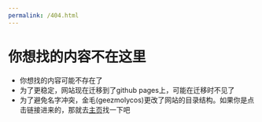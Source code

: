 ```yaml
---
permalink: /404.html
---
```


# 你想找的内容不在这里

- 你想找的内容可能不存在了
- 为了更稳定，网站现在迁移到了github pages上，可能在迁移时不见了
- 为了避免名字冲突，金毛(geezmolycos)更改了网站的目录结构。如果你是点击链接进来的，那就去[主页](/)找一下吧
